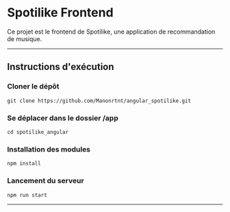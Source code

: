 # Spotilike Frontend

Ce projet est le frontend de Spotilike, une application de recommandation de musique.

---

## Instructions d'exécution

### Cloner le dépôt

```
git clone https://github.com/Manonrtnt/angular_spotilike.git
```

### Se déplacer dans le dossier /app

```
cd spotilike_angular
```

### Installation des modules

```
npm install
```

### Lancement du serveur

```
npm run start
```

---